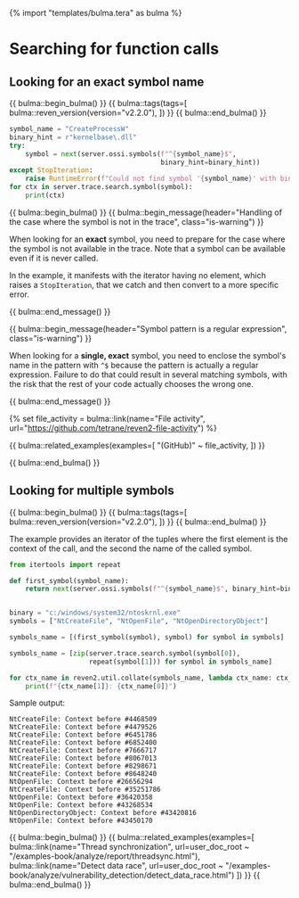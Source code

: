 {% import "templates/bulma.tera" as bulma %}

# Searching for function calls

## Looking for an exact symbol name

{{ bulma::begin_bulma() }}
{{ bulma::tags(tags=[
  bulma::reven_version(version="v2.2.0"),
]) }}
{{ bulma::end_bulma() }}

```py
symbol_name = "CreateProcessW"
binary_hint = r"kernelbase\.dll"
try:
    symbol = next(server.ossi.symbols(f"^{symbol_name}$",
                                      binary_hint=binary_hint))
except StopIteration:
    raise RuntimeError(f"Could not find symbol '{symbol_name}' with binary hint '{binary_hint}'")
for ctx in server.trace.search.symbol(symbol):
    print(ctx)
```

{{ bulma::begin_bulma() }}
{{ bulma::begin_message(header="Handling of the case where the symbol is not in the trace", class="is-warning") }}
<p>
    When looking for an <strong>exact</strong> symbol, you need to prepare for the case where the symbol is not available in the trace. Note that a symbol can be available <emph>even if it is never called</emph>.
</p>
<p>
    In the example, it manifests with the iterator having no element, which raises a <code>StopIteration</code>, that we catch and then convert to a more specific error.
</p>
{{ bulma::end_message() }}

{{ bulma::begin_message(header="Symbol pattern is a regular expression", class="is-warning") }}
<p>
    When looking for a <strong>single, exact</strong> symbol, you need to enclose the symbol's name
    in the pattern with <code>^$</code> because the pattern is actually a
    regular expression. Failure to do that could result in several matching
    symbols, with the risk that the rest of your code actually chooses the
    wrong one.
</p>
{{ bulma::end_message() }}

{% set file_activity = bulma::link(name="File activity", url="https://github.com/tetrane/reven2-file-activity") %}

{{ bulma::related_examples(examples=[
  "(GitHub)" ~ file_activity,
]) }}

{{ bulma::end_bulma() }}

## Looking for multiple symbols

{{ bulma::begin_bulma() }}
{{ bulma::tags(tags=[
  bulma::reven_version(version="v2.2.0"),
]) }}
{{ bulma::end_bulma() }}

The example provides an iterator of the tuples where the first element is the context of the call, and the second the name of the called symbol.

```py
from itertools import repeat

def first_symbol(symbol_name):
    return next(server.ossi.symbols(f"^{symbol_name}$", binary_hint=binary))


binary = "c:/windows/system32/ntoskrnl.exe"
symbols = ["NtCreateFile", "NtOpenFile", "NtOpenDirectoryObject"]

symbols_name = [(first_symbol(symbol), symbol) for symbol in symbols]

symbols_name = [zip(server.trace.search.symbol(symbol[0]),
                    repeat(symbol[1])) for symbol in symbols_name]

for ctx_name in reven2.util.collate(symbols_name, lambda ctx_name: ctx_name[0]):
    print(f"{ctx_name[1]}: {ctx_name[0]}")
```

Sample output:

```
NtCreateFile: Context before #4468509
NtCreateFile: Context before #4479526
NtCreateFile: Context before #6451786
NtCreateFile: Context before #6852400
NtCreateFile: Context before #7666717
NtCreateFile: Context before #8067013
NtCreateFile: Context before #8298671
NtCreateFile: Context before #8648240
NtOpenFile: Context before #26656294
NtCreateFile: Context before #35251786
NtOpenFile: Context before #36420358
NtOpenFile: Context before #43268534
NtOpenDirectoryObject: Context before #43420816
NtOpenFile: Context before #43450170
```

{{ bulma::begin_bulma() }}
{{ bulma::related_examples(examples=[
  bulma::link(name="Thread synchronization", url=user_doc_root ~ "/examples-book/analyze/report/threadsync.html"),
  bulma::link(name="Detect data race", url=user_doc_root ~ "/examples-book/analyze/vulnerability_detection/detect_data_race.html")
]) }}
{{ bulma::end_bulma() }}
